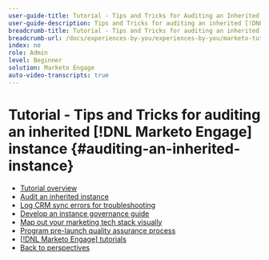 ```yaml
---
user-guide-title: Tutorial - Tips and Tricks for Auditing an Inherited instance 
user-guide-description: Tips and Tricks for auditing an inherited [!DNL Marketo Engage] instance
breadcrumb-title: Tutorial - Tips and Tricks for auditing an inherited [!DNL Marketo Engage] instance 
breadcrumb-url: /docs/experiences-by-you/experiences-by-you/marketo-tutorial-inherited-instance/overview.html
index: no
role: Admin
level: Beginner
solution: Marketo Engage
auto-video-transcripts: true
---
```


# Tutorial - Tips and Tricks for auditing an inherited [!DNL Marketo Engage] instance {#auditing-an-inherited-instance}

+ [Tutorial overview](/help/marketo-tutorial-inherited-instance/overview.md)
+ [Audit an inherited instance](/help/marketo-tutorial-inherited-instance/audit-an-inherted-instance.md)
+ [Log CRM sync errors for troubleshooting](/help/marketo-tutorial-inherited-instance/log-crm-sync-errors-for-easy-troubleshooting.md)
+ [Develop an instance governance guide](/help/marketo-tutorial-inherited-instance/develop-an-instance-governance-guide.md)
+ [Map out your marketing tech stack visually](/help/marketo-tutorial-inherited-instance/create-a-visual-data-flow-diagram.md)
+ [Program pre-launch quality assurance process](/help/marketo-tutorial-inherited-instance/essential-program-pre-launch-qa.md)
+ [[!DNL Marketo Engage] tutorials](https://experienceleague.adobe.com/docs/marketo-learn/tutorials/overview.html?lang=en)
+ [Back to perspectives](https://experienceleague.adobe.com/en/perspectives?lang=en#f-el_product=Marketo%20Engage&aq=((%40el_contenttype%20NOT%20%22Community%7CUser%22)%20AND%20(%40el_contenttype%3D%22perspective%22)))